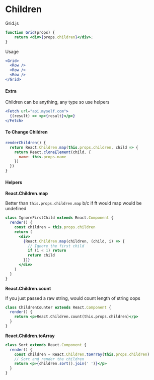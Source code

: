 # Children

Grid.js

```jsx
function Grid(props) {
    return <div>{props.children}</div>;
}
```

Usage

```jsx
<Grid>
  <Row />
  <Row />
  <Row />
</Grid>
```

#### Extra

Children can be anything, any type so use helpers

```jsx
<Fetch url="api.myself.com">
  {(result) => <p>{result}</p>}
</Fetch>
```

#### To Change Children

```jsx
renderChildren() {
  return React.Children.map(this.props.children, child => {
    return React.cloneElement(child, {
      name: this.props.name
    })
  })
}
```

#### Helpers

**React.Children.map**

Better than `this.props.children.map` b/c if ft would map would be undefined

```jsx
class IgnoreFirstChild extends React.Component {
  render() {
    const children = this.props.children
    return (
      <div>
        {React.Children.map(children, (child, i) => {
          // Ignore the first child
          if (i < 1) return
          return child
        })}
      </div>
    )
  }
}
```

**React.Children.count**

If you just passed a raw string, would count length of string oops

```jsx
class ChildrenCounter extends React.Component {
  render() {
    return <p>React.Children.count(this.props.children)</p>
  }
}
```

**React.Children.toArray** 

```jsx
class Sort extends React.Component {
  render() {
    const children = React.Children.toArray(this.props.children)
    // Sort and render the children
    return <p>{children.sort().join(' ')}</p>
  }
}
```

